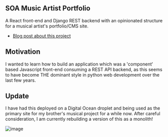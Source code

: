 ## SOA Music Artist Portfolio
A React front-end and Django REST backend with an opinionated structure for a musical artist's portfolio/CMS site. 
- [Blog post about this project](https://petersimpson.dev/blog/portfolio-project-soa-music-artist-portfolio/)



## Motivation
I wanted to learn how to build an application which was a 'component' based Javascript front-end consuming a REST API backend, as this seems to have become THE dominant style in python web development over the last few years.

## Update
I have had this deployed on a Digital Ocean droplet and being used as the primary site for my brother's musical project for a while now. After careful consideration, I am currently rebuilding a version of this as a monolith! 

  ![image](https://user-images.githubusercontent.com/40800258/123516504-42411f00-d694-11eb-9727-cb13a740fb0a.png)



